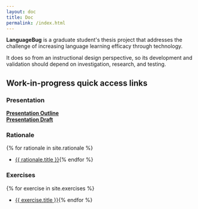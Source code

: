 ```yaml
---
layout: doc
title: Doc
permalink: /index.html
---
```


**LanguageBug** is a graduate student's thesis project that addresses the challenge of increasing language learning efficacy through technology.

It does so from an instructional design perspective, so its development and validation should depend on investigation, research, and testing.

## Work-in-progress quick access links

### Presentation

**[Presentation Outline](/outline)**  
**[Presentation Draft](/presentations/design-expo/index.html)**

### Rationale

{% for rationale in site.rationale %}
* <a href="{{ rationale.url | prepend: site.baseurl }}">{{ rationale.title }}</a>{% endfor %}

### Exercises

{% for exercise in site.exercises %}
* <a href="{{ exercise.url | prepend: site.baseurl }}">{{ exercise.title }}</a>{% endfor %}